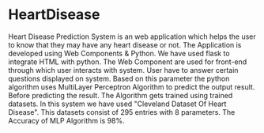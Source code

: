 # HeartDisease
Heart Disease Prediction System is an web application which helps the user to know that they may have any heart disease or not.
The Application is developed using Web Components & Python.  We have used flask to integrate HTML with python.
The Web Component are used for front-end through which user interacts with system. User have to answer certain questions displayed on system.
Based on this parameter the python algorithm uses MultiLayer Perceptron Algorithm to predict the output result. Before predicting the result.
The Algorithm gets trained using trained datasets. In this system we have used "Cleveland Dataset Of Heart Disease". This datasets consist of
295 entries with 8 parameters. The Accuracy of MLP Algorithm is 98%.
